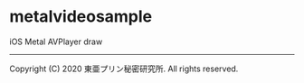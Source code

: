 # metalvideosample
iOS Metal AVPlayer draw

---

Copyright (C) 2020 東亜プリン秘密研究所. All rights reserved.
